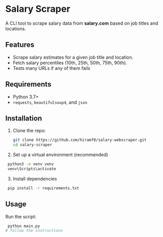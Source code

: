 # Salary Scraper

A CLI tool to scrape salary data from **salary.com** based on job titles and locations.

## Features

- Scrape salary estimates for a given job title and location.
- Fetch salary percentiles (10th, 25th, 50th, 75th, 90th).
- Tests many URLs if any of them fails

## Requirements

- Python 3.7+
- `requests`, `beautifulsoup4`, and `json`

## Installation

1. Clone the repo:
   ```bash
   git clone https://github.com/hiramf0/salary-webscraper.git
   cd salary-scraper
   ```
2. Set up a virtual environment (recommended)
  ```bash
   python3 -m venv venv
   venv\Scripts\activate
  ```
3. Install dependencies
  ```bash
   pip install -r requirements.txt
  ```
## Usage
Run the script:
  ```bash
   python main.py
  # follow the instructions
  ```



